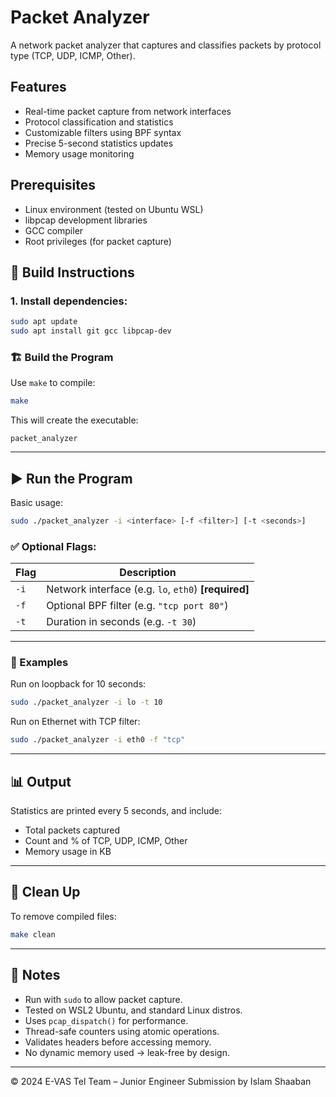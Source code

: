 # Packet Analyzer

A network packet analyzer that captures and classifies packets by protocol type (TCP, UDP, ICMP, Other).

## Features
- Real-time packet capture from network interfaces
- Protocol classification and statistics
- Customizable filters using BPF syntax
- Precise 5-second statistics updates
- Memory usage monitoring

## Prerequisites
- Linux environment (tested on Ubuntu WSL)
- libpcap development libraries
- GCC compiler
- Root privileges (for packet capture)

## 🔧 Build Instructions
### 1. Install dependencies:
```bash
sudo apt update
sudo apt install git gcc libpcap-dev
```

### 🏗 Build the Program

Use `make` to compile:

```bash
make
```

This will create the executable:

```
packet_analyzer
```

---

## ▶️ Run the Program

Basic usage:

```bash
sudo ./packet_analyzer -i <interface> [-f <filter>] [-t <seconds>]
```

### ✅ Optional Flags:

| Flag       | Description                                |
|------------|--------------------------------------------|
| `-i`       | Network interface (e.g. `lo`, `eth0`) **[required]** |
| `-f`       | Optional BPF filter (e.g. `"tcp port 80"`) |
| `-t`       | Duration in seconds (e.g. `-t 30`)         |

---

### 🧪 Examples

Run on loopback for 10 seconds:
```bash
sudo ./packet_analyzer -i lo -t 10
```

Run on Ethernet with TCP filter:
```bash
sudo ./packet_analyzer -i eth0 -f "tcp"
```

---

## 📊 Output

Statistics are printed every 5 seconds, and include:

- Total packets captured
- Count and % of TCP, UDP, ICMP, Other
- Memory usage in KB

---

## 🧼 Clean Up

To remove compiled files:

```bash
make clean
```

---

## 🧠 Notes

- Run with `sudo` to allow packet capture.
- Tested on WSL2 Ubuntu, and standard Linux distros.
- Uses `pcap_dispatch()` for performance.
- Thread-safe counters using atomic operations.
- Validates headers before accessing memory.
- No dynamic memory used → leak-free by design.

---

© 2024 E-VAS Tel Team – Junior Engineer Submission by Islam Shaaban